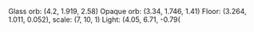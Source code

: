 Glass orb: (4.2, 1.919, 2.58)
Opaque orb: (3.34, 1.746, 1.41)
Floor: (3.264, 1.011, 0.052), scale: (7, 10, 1)
Light: (4.05, 6.71, -0.79(
